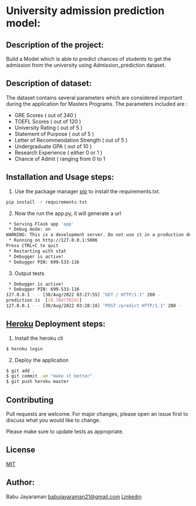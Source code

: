 # University admission prediction model:

## Description of the project:
Build a Model which is able to predict chances of students to get the admission from the university using Admission_prediction dataset.

## Description of dataset:
The dataset contains several parameters which are considered important during the application for Masters Programs. The parameters included are :

- GRE Scores ( out of 340 )
- TOEFL Scores ( out of 120 )
- University Rating ( out of 5 )
- Statement of Purpose ( out of 5 )
- Letter of Recommendation Strength ( out of 5 )
- Undergraduate GPA ( out of 10 )
- Research Experience ( either 0 or 1 )
- Chance of Admit ( ranging from 0 to 1 

## Installation and Usage steps:

1. Use the package manager [pip](https://pip.pypa.io/en/stable/) to install the requirements.txt.

```bash
pip install -r requirements.txt
```

2. Now the run the app.py, it will generate a url

```bash
 * Serving Flask app 'app'
 * Debug mode: on
WARNING: This is a development server. Do not use it in a production deployment. Use a production WSGI server instead.
 * Running on http://127.0.0.1:5006
Press CTRL+C to quit
 * Restarting with stat
 * Debugger is active!
 * Debugger PIN: 699-533-116
```

3. Output tests

```bash
 * Debugger is active!
 * Debugger PIN: 699-533-116
127.0.0.1 - - [30/Aug/2022 03:27:55] "GET / HTTP/1.1" 200 -
prediction is  [[0.70477029]]
127.0.0.1 - - [30/Aug/2022 03:28:18] "POST /predict HTTP/1.1" 200 -
```


## [Heroku](https://www.heroku.com) Deployment steps:

1. Install the heroku cli

```bash
$ heroku login
```

2. Deploy the application 

```bash
$ git add .
$ git commit -am "make it better"
$ git push heroku master
```

## Contributing
Pull requests are welcome. For major changes, please open an issue first to discuss what you would like to change.

Please make sure to update tests as appropriate.

## License
[MIT](https://choosealicense.com/licenses/mit/)

## Author:
Babu Jayaraman
babujayaraman21@gmail.com
[Linkedin](https://www.linkedin.com/in/babu-jayaraman-470655177/)
